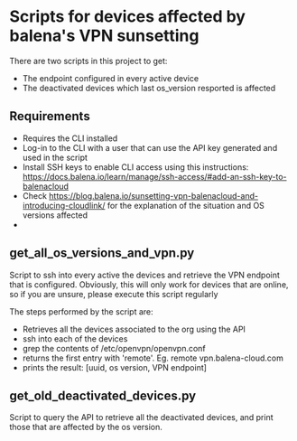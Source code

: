 # Scripts for devices affected by balena's VPN sunsetting
There are two scripts in this project to get:
- The endpoint configured in every active device
- The deactivated devices which last os_version resported is affected

## Requirements
- Requires the CLI installed
- Log-in to the CLI with a user that can use the API key generated and used in the script
- Install SSH keys to enable CLI access using this instructions: https://docs.balena.io/learn/manage/ssh-access/#add-an-ssh-key-to-balenacloud
- Check https://blog.balena.io/sunsetting-vpn-balenacloud-and-introducing-cloudlink/ for the explanation of the situation and OS versions affected
- 
## get_all_os_versions_and_vpn.py
Script to ssh into every active the devices and retrieve the VPN endpoint that is configured. Obviously, this will only work for devices that are online, so if you are unsure, please execute this script regularly

The steps performed by the script are:

- Retrieves all the devices associated to the org using the API
- ssh into each of the devices
- grep the contents of /etc/openvpn/openvpn.conf
- returns the first entry with 'remote'. Eg. remote vpn.balena-cloud.com
- prints the result: [uuid, os version, VPN endpoint]

##  get_old_deactivated_devices.py
Script to query the API to retrieve all the deactivated devices, and print those that are affected by the os version.

